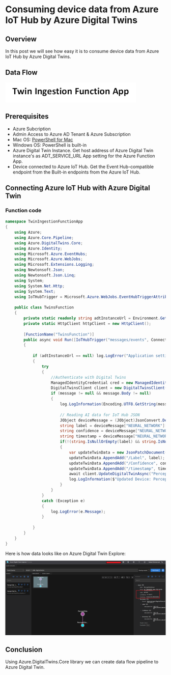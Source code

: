 # Consuming device data from Azure IoT Hub by Azure Digital Twins

## Overview

In this post we will see how easy it is to consume device data from Azure IoT Hub by Azure Digital Twins.

## Data Flow

![Data Flow](./images/dataingestionflow.png "Data Flow")

## Prerequisites

- Azure Subcription
- Admin Access to Azure AD Tenant & Azure Subscription
- Mac OS: [PowerShell for Mac](https://docs.microsoft.com/en-us/powershell/scripting/install/installing-powershell-core-on-macos?view=powershell-6 )
- Windows OS: PowerShell is built-in
- Azure Digital Twin Instance. Get host address of Azure Digital Twin instance's as ADT_SERVICE_URL App setting for the Azure Function App.
- Device connected to Azure IoT Hub. Get the Event Hub-compatible endpoint from the Built-in endpoints from the Azure IoT Hub.


## Connecting Azure IoT Hub with Azure Digital Twin

### Function code

```csharp
namespace TwinIngestionFunctionApp
{
    using Azure;
    using Azure.Core.Pipeline;
    using Azure.DigitalTwins.Core;
    using Azure.Identity;
    using Microsoft.Azure.EventHubs;
    using Microsoft.Azure.WebJobs;
    using Microsoft.Extensions.Logging;
    using Newtonsoft.Json;
    using Newtonsoft.Json.Linq;
    using System;
    using System.Net.Http;
    using System.Text;
    using IoTHubTrigger = Microsoft.Azure.WebJobs.EventHubTriggerAttribute;

    public class TwinsFunction
    {
        private static readonly string adtInstanceUrl = Environment.GetEnvironmentVariable("ADT_SERVICE_URL");
        private static HttpClient httpClient = new HttpClient();

        [FunctionName("TwinsFunction")]
        public async void Run([IoTHubTrigger("messages/events", Connection = "EventHubConnectionString")] EventData message, ILogger log)
        {

            if (adtInstanceUrl == null) log.LogError("Application setting \"ADT_SERVICE_URL\" not set");
            {
                try
                {
                    //Authenticate with Digital Twins
                    ManagedIdentityCredential cred = new ManagedIdentityCredential("https://digitaltwins.azure.net");
                    DigitalTwinsClient client = new DigitalTwinsClient(new Uri(adtInstanceUrl), cred, new DigitalTwinsClientOptions { Transport = new HttpClientTransport(httpClient) });
                    if (message != null && message.Body != null)
                    {
                        log.LogInformation(Encoding.UTF8.GetString(message.Body.Array));

                        // Reading AI data for IoT Hub JSON
                        JObject deviceMessage = (JObject)JsonConvert.DeserializeObject(Encoding.UTF8.GetString(message.Body.Array));
                        string label = deviceMessage["NEURAL_NETWORK"][0]["label"].ToString();
                        string confidence = deviceMessage["NEURAL_NETWORK"][0]["confidence"].ToString();
                        string timestamp = deviceMessage["NEURAL_NETWORK"][0]["timestamp"].ToString();
                        if(!(string.IsNullOrEmpty(label) && string.IsNullOrEmpty(confidence) && string.IsNullOrEmpty(timestamp)))
                        {
                            var updateTwinData = new JsonPatchDocument();
                            updateTwinData.AppendAdd("/Label", label);
                            updateTwinData.AppendAdd("/Confidence", confidence);
                            updateTwinData.AppendAdd("/timestamp", timestamp);
                            await client.UpdateDigitalTwinAsync("PerceptSiteFloor", updateTwinData);
                            log.LogInformation($"Updated Device: PerceptSiteFloor with { updateTwinData} at: {DateTime.Now.ToString()}");
                        }
                    }
                }
                catch (Exception e)
                {
                    log.LogError(e.Message);
                }

            }
        }
    }
}
```

Here is how data looks like on Azure Digital Twin Explore:

![Data Flow](./images/azuredigitaltwinexplorer.PNG "Data Flow")

## Conclusion

Using Azure.DigitalTwins.Core library we can create data flow pipeline to Azure Digital Twin.